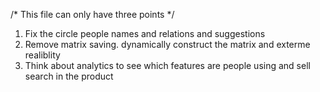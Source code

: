 /* This file can only have three points */

1) Fix the circle people names and relations and suggestions
2) Remove matrix saving. dynamically construct the matrix and exterme realiblity
3) Think about analytics to see which features are people using and sell search in the product